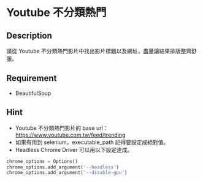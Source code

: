 # Youtube 不分類熱門

## Description

請從 Youtube 不分類熱門影片中找出影片標題以及網址，盡量讓結果排版整齊舒服。

## Requirement

* BeautifulSoup

## Hint

* Youtube 不分類熱門影片的 base url：https://www.youtube.com.tw/feed/trending
* 如果有用到 selenium，executable_path 記得要設定成絕對值。
* Headless Chrome Driver 可以用以下設定達成。

```python
chrome_options = Options()
chrome_options.add_argument('--headless')
chrome_options.add_argument('--disable-gpu')
```
